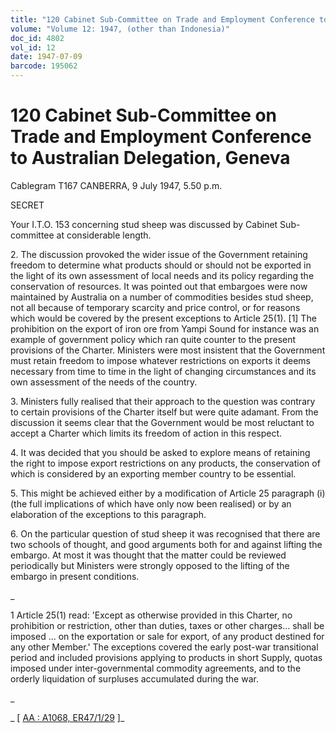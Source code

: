 ```yaml
---
title: "120 Cabinet Sub-Committee on Trade and Employment Conference to Australian Delegation, Geneva"
volume: "Volume 12: 1947, (other than Indonesia)"
doc_id: 4802
vol_id: 12
date: 1947-07-09
barcode: 195062
---
```


# 120 Cabinet Sub-Committee on Trade and Employment Conference to Australian Delegation, Geneva

Cablegram T167 CANBERRA, 9 July 1947, 5.50 p.m.

SECRET

Your I.T.O. 153 concerning stud sheep was discussed by Cabinet Sub-committee at considerable length.

2\. The discussion provoked the wider issue of the Government retaining freedom to determine what products should or should not be exported in the light of its own assessment of local needs and its policy regarding the conservation of resources. It was pointed out that embargoes were now maintained by Australia on a number of commodities besides stud sheep, not all because of temporary scarcity and price control, or for reasons which would be covered by the present exceptions to Article 25(1). [1] The prohibition on the export of iron ore from Yampi Sound for instance was an example of government policy which ran quite counter to the present provisions of the Charter. Ministers were most insistent that the Government must retain freedom to impose whatever restrictions on exports it deems necessary from time to time in the light of changing circumstances and its own assessment of the needs of the country.

3\. Ministers fully realised that their approach to the question was contrary to certain provisions of the Charter itself but were quite adamant. From the discussion it seems clear that the Government would be most reluctant to accept a Charter which limits its freedom of action in this respect.

4\. It was decided that you should be asked to explore means of retaining the right to impose export restrictions on any products, the conservation of which is considered by an exporting member country to be essential.

5\. This might be achieved either by a modification of Article 25 paragraph (i) (the full implications of which have only now been realised) or by an elaboration of the exceptions to this paragraph.

6\. On the particular question of stud sheep it was recognised that there are two schools of thought, and good arguments both for and against lifting the embargo. At most it was thought that the matter could be reviewed periodically but Ministers were strongly opposed to the lifting of the embargo in present conditions.

_

1 Article 25(1) read: 'Except as otherwise provided in this Charter, no prohibition or restriction, other than duties, taxes or other charges... shall be imposed ... on the exportation or sale for export, of any product destined for any other Member.' The exceptions covered the early post-war transitional period and included provisions applying to products in short Supply, quotas imposed under inter-governmental commodity agreements, and to the orderly liquidation of surpluses accumulated during the war.

_

_ [ [AA : A1068, ER47/1/29](http://www.naa.gov.au/cgi-bin/Search?O=I&Number=195062) ]_
